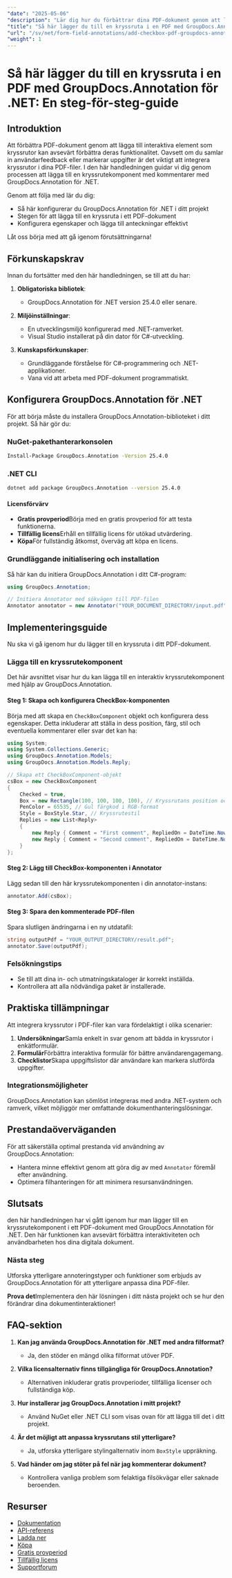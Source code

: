 ```yaml
---
"date": "2025-05-06"
"description": "Lär dig hur du förbättrar dina PDF-dokument genom att lägga till interaktiva kryssrutor med GroupDocs.Annotation för .NET. Följ den här steg-för-steg-guiden för att effektivisera anteckningar i formulärfält i dina digitala dokument."
"title": "Så här lägger du till en kryssruta i en PDF med GroupDocs.Annotation för .NET - en steg-för-steg-guide"
"url": "/sv/net/form-field-annotations/add-checkbox-pdf-groupdocs-annotation-net/"
"weight": 1
---
```


# Så här lägger du till en kryssruta i en PDF med GroupDocs.Annotation för .NET: En steg-för-steg-guide

## Introduktion

Att förbättra PDF-dokument genom att lägga till interaktiva element som kryssrutor kan avsevärt förbättra deras funktionalitet. Oavsett om du samlar in användarfeedback eller markerar uppgifter är det viktigt att integrera kryssrutor i dina PDF-filer. I den här handledningen guidar vi dig genom processen att lägga till en kryssrutekomponent med kommentarer med GroupDocs.Annotation för .NET.

Genom att följa med lär du dig:
- Så här konfigurerar du GroupDocs.Annotation för .NET i ditt projekt
- Stegen för att lägga till en kryssruta i ett PDF-dokument
- Konfigurera egenskaper och lägga till anteckningar effektivt

Låt oss börja med att gå igenom förutsättningarna!

## Förkunskapskrav

Innan du fortsätter med den här handledningen, se till att du har:

1. **Obligatoriska bibliotek**: 
   - GroupDocs.Annotation för .NET version 25.4.0 eller senare.

2. **Miljöinställningar**:
   - En utvecklingsmiljö konfigurerad med .NET-ramverket.
   - Visual Studio installerat på din dator för C#-utveckling.

3. **Kunskapsförkunskaper**:
   - Grundläggande förståelse för C#-programmering och .NET-applikationer.
   - Vana vid att arbeta med PDF-dokument programmatiskt.

## Konfigurera GroupDocs.Annotation för .NET

För att börja måste du installera GroupDocs.Annotation-biblioteket i ditt projekt. Så här gör du:

### NuGet-pakethanterarkonsolen
```bash
Install-Package GroupDocs.Annotation -Version 25.4.0
```

### .NET CLI
```bash
dotnet add package GroupDocs.Annotation --version 25.4.0
```

#### Licensförvärv

- **Gratis provperiod**Börja med en gratis provperiod för att testa funktionerna.
- **Tillfällig licens**Erhåll en tillfällig licens för utökad utvärdering.
- **Köpa**För fullständig åtkomst, överväg att köpa en licens.

### Grundläggande initialisering och installation

Så här kan du initiera GroupDocs.Annotation i ditt C#-program:

```csharp
using GroupDocs.Annotation;

// Initiera Annotator med sökvägen till PDF-filen
Annotator annotator = new Annotator("YOUR_DOCUMENT_DIRECTORY/input.pdf");
```

## Implementeringsguide

Nu ska vi gå igenom hur du lägger till en kryssruta i ditt PDF-dokument.

### Lägga till en kryssrutekomponent

Det här avsnittet visar hur du kan lägga till en interaktiv kryssrutekomponent med hjälp av GroupDocs.Annotation.

#### Steg 1: Skapa och konfigurera CheckBox-komponenten

Börja med att skapa en `CheckBoxComponent` objekt och konfigurera dess egenskaper. Detta inkluderar att ställa in dess position, färg, stil och eventuella kommentarer eller svar det kan ha:

```csharp
using System;
using System.Collections.Generic;
using GroupDocs.Annotation.Models;
using GroupDocs.Annotation.Models.Reply;

// Skapa ett CheckBoxComponent-objekt
csBox = new CheckBoxComponent
{
    Checked = true,
    Box = new Rectangle(100, 100, 100, 100), // Kryssrutans position och storlek
    PenColor = 65535, // Gul färgkod i RGB-format
    Style = BoxStyle.Star, // Kryssrutestil
    Replies = new List<Reply>
    {
        new Reply { Comment = "First comment", RepliedOn = DateTime.Now },
        new Reply { Comment = "Second comment", RepliedOn = DateTime.Now }
    }
};
```

#### Steg 2: Lägg till CheckBox-komponenten i Annotator

Lägg sedan till den här kryssrutekomponenten i din annotator-instans:

```csharp
annotator.Add(csBox);
```

#### Steg 3: Spara den kommenterade PDF-filen

Spara slutligen ändringarna i en ny utdatafil:

```csharp
string outputPdf = "YOUR_OUTPUT_DIRECTORY/result.pdf";
annotator.Save(outputPdf);
```

### Felsökningstips

- Se till att dina in- och utmatningskataloger är korrekt inställda.
- Kontrollera att alla nödvändiga paket är installerade.

## Praktiska tillämpningar

Att integrera kryssrutor i PDF-filer kan vara fördelaktigt i olika scenarier:

1. **Undersökningar**Samla enkelt in svar genom att bädda in kryssrutor i enkätformulär.
2. **Formulär**Förbättra interaktiva formulär för bättre användarengagemang.
3. **Checklistor**Skapa uppgiftslistor där användare kan markera slutförda uppgifter.

### Integrationsmöjligheter

GroupDocs.Annotation kan sömlöst integreras med andra .NET-system och ramverk, vilket möjliggör mer omfattande dokumenthanteringslösningar.

## Prestandaöverväganden

För att säkerställa optimal prestanda vid användning av GroupDocs.Annotation:
- Hantera minne effektivt genom att göra dig av med `Annotator` föremål efter användning.
- Optimera filhanteringen för att minimera resursanvändningen.

## Slutsats

den här handledningen har vi gått igenom hur man lägger till en kryssrutekomponent i ett PDF-dokument med GroupDocs.Annotation för .NET. Den här funktionen kan avsevärt förbättra interaktiviteten och användbarheten hos dina digitala dokument.

### Nästa steg
Utforska ytterligare annoteringstyper och funktioner som erbjuds av GroupDocs.Annotation för att ytterligare anpassa dina PDF-filer.

**Prova det**Implementera den här lösningen i ditt nästa projekt och se hur den förändrar dina dokumentinteraktioner!

## FAQ-sektion

1. **Kan jag använda GroupDocs.Annotation för .NET med andra filformat?**
   - Ja, den stöder en mängd olika filformat utöver PDF.

2. **Vilka licensalternativ finns tillgängliga för GroupDocs.Annotation?**
   - Alternativen inkluderar gratis provperioder, tillfälliga licenser och fullständiga köp.

3. **Hur installerar jag GroupDocs.Annotation i mitt projekt?**
   - Använd NuGet eller .NET CLI som visas ovan för att lägga till det i ditt projekt.

4. **Är det möjligt att anpassa kryssrutans stil ytterligare?**
   - Ja, utforska ytterligare stylingalternativ inom `BoxStyle` uppräkning.

5. **Vad händer om jag stöter på fel när jag kommenterar dokument?**
   - Kontrollera vanliga problem som felaktiga filsökvägar eller saknade beroenden.

## Resurser
- [Dokumentation](https://docs.groupdocs.com/annotation/net/)
- [API-referens](https://reference.groupdocs.com/annotation/net/)
- [Ladda ner](https://releases.groupdocs.com/annotation/net/)
- [Köpa](https://purchase.groupdocs.com/buy)
- [Gratis provperiod](https://releases.groupdocs.com/annotation/net/)
- [Tillfällig licens](https://purchase.groupdocs.com/temporary-license/)
- [Supportforum](https://forum.groupdocs.com/c/annotation/)